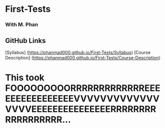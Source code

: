 # First-Tests
### With M. Phan

## GitHub Links
[Syllabus] (https://phanmad000.github.io/First-Tests/Syllabus)
[Course Description] (https://phanmad000.github.io/First-Tests/Course-Description)



# This took FOOOOOOOOORRRRRRRRRRRRREEEEEEEEEEEEEEEEVVVVVVVVVVVVVVVVVEEEEEEEEEEEEEEERRRRRRRRRRRRRRRRRR...
